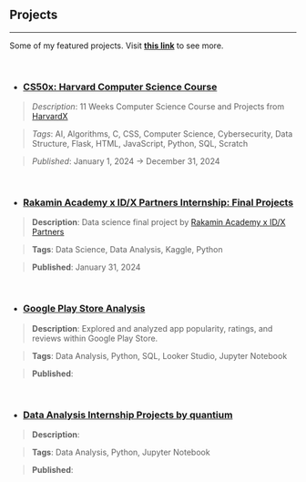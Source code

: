 <h2>Projects</h2>

<hr>

Some of my featured projects.
Visit [<strong>this link</strong>](https://www.notion.so/muhammad-zulfikar/Zulfikar-s-Projects-5785e5a79c204f478e542941f42162d3) to see more.

<br>

- ### [CS50x: Harvard Computer Science Course](https://www.notion.so/muhammad-zulfikar/CS50x-68dd2e98544247bda06d1e5c3569fb07)

> <i>Description</i>: 11 Weeks Computer Science Course and Projects from [HarvardX](https://cs50.harvard.edu/x/2024/)

> <i>Tags</i>: AI, Algorithms, C, CSS, Computer Science, Cybersecurity, Data Structure, Flask, HTML, JavaScript, Python, SQL, Scratch

> <i>Published</i>: January 1, 2024 → December 31, 2024

<br>

- ### [Rakamin Academy x ID/X Partners Internship: Final Projects](https://www.notion.so/muhammad-zulfikar/ID-X-Partners-Internship-Final-Projects-53d9400e07fe429d831b2ed494bd295e)

> <strong>Description</strong>: Data science final project by [Rakamin Academy x ID/X Partners](https://www.rakamin.com/virtual-internship-experience/id-x-partners-data-scientist)

> <strong>Tags</strong>: Data Science, Data Analysis, Kaggle, Python

> <strong>Published</strong>: January 31, 2024

<br>

- ### [Google Play Store Analysis](https://www.notion.so/muhammad-zulfikar/Google-Play-Store-Analysis-f421d4ee25c745199fde3309df872216)

> <strong>Description</strong>: Explored and analyzed app popularity, ratings, and reviews within Google Play Store.

> <strong>Tags</strong>: Data Analysis, Python, SQL, Looker Studio, Jupyter Notebook

> <strong>Published</strong>:

<br>

- ### [Data Analysis Internship Projects by quantium](https://www.notion.so/muhammad-zulfikar/quantium-Projects-4a6460df31db47bcb876bf4c3bdfbc98) <br>

> <strong>Description</strong>:

> <strong>Tags</strong>: Data Analysis, Python, Jupyter Notebook

> <strong>Published</strong>: 
